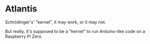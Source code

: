 # Atlantis
Schrödinger's' "kernel", it may work, or it may not.

But really, it's supposed to be a "kernel" to run Arduino-like code on a
Raspberry Pi Zero.

